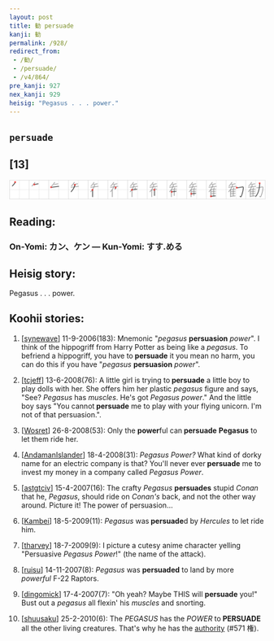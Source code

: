```yaml
---
layout: post
title: 勧 persuade
kanji: 勧
permalink: /928/
redirect_from:
 - /勧/
 - /persuade/
 - /v4/864/
pre_kanji: 927
nex_kanji: 929
heisig: "Pegasus . . . power."
---
```


## `persuade`

## [13]

<div class="stroke"><img src="../images/E58BA7.png" /></div>

## Reading:

### On-Yomi: カン、ケン &mdash; Kun-Yomi: すす.める

## Heisig story:

Pegasus . . . power.

## Koohii stories:

1) [<a href="http://kanji.koohii.com/profile/synewave">synewave</a>] 11-9-2006(183): Mnemonic &quot;<em>pegasus</em> <strong>persuasion</strong> <em>power</em>&quot;. I think of the hippogriff from Harry Potter as being like a <em>pegasus</em>. To befriend a hippogriff, you have to<strong> persuade</strong> it you mean no harm, you can do this if you have &quot;<em>pegasus</em> <strong>persuasion</strong> <em>power</em>&quot;.

2) [<a href="http://kanji.koohii.com/profile/tcjeff">tcjeff</a>] 13-6-2008(76): A little girl is trying to<strong> persuade</strong> a little boy to play dolls with her. She offers him her plastic <em>pegasus</em> figure and says, &quot;See? <em>Pegasus</em> has <em>muscles</em>. He&#039;s got <em>Pegasus</em> <em>power</em>.&quot; And the little boy says &quot;You cannot<strong> persuade</strong> me to play with your flying unicorn. I&#039;m not of that persuasion.&quot;.

3) [<a href="http://kanji.koohii.com/profile/Wosret">Wosret</a>] 26-8-2008(53): Only the <strong>power</strong>ful can<strong> persuade</strong> <strong>Pegasus</strong> to let them ride her.

4) [<a href="http://kanji.koohii.com/profile/AndamanIslander">AndamanIslander</a>] 18-4-2008(31): <em>Pegasus Power?</em> What kind of dorky name for an electric company is that? You&#039;ll never ever<strong> persuade</strong> me to invest my money in a company called <em>Pegasus Power</em>.

5) [<a href="http://kanji.koohii.com/profile/astgtciv">astgtciv</a>] 15-4-2007(16): The crafty <em>Pegasus</em> <strong>persuades</strong> stupid <em>Conan</em> that he, <em>Pegasus</em>, should ride on <em>Conan&#039;s</em> back, and not the other way around. Picture it! The power of persuasion...

6) [<a href="http://kanji.koohii.com/profile/Kambei">Kambei</a>] 18-5-2009(11): <em>Pegasus</em> was<strong> persuade</strong>d by <em>Hercules</em> to let ride him.

7) [<a href="http://kanji.koohii.com/profile/tharvey">tharvey</a>] 18-7-2009(9): I picture a cutesy anime character yelling &quot;Persuasive <em>Pegasus Power</em>!&quot; (the name of the attack).

8) [<a href="http://kanji.koohii.com/profile/ruisu">ruisu</a>] 14-11-2007(8): <em>Pegasus</em> was <strong>persuaded</strong> to land by more <em>powerful</em> F-22 Raptors.

9) [<a href="http://kanji.koohii.com/profile/dingomick">dingomick</a>] 17-4-2007(7): &quot;Oh yeah? Maybe THIS will <strong>persuade</strong> you!&quot; Bust out a <em>pegasus</em> all flexin&#039; his <em>muscles</em> and snorting.

10) [<a href="http://kanji.koohii.com/profile/shuusaku">shuusaku</a>] 25-2-2010(6): The <em>PEGASUS</em> has the <em>POWER</em> to<strong> PERSUADE</strong> all the other living creatures. That&#039;s why he has the <a href="../571">authority</a> (#571 権).

